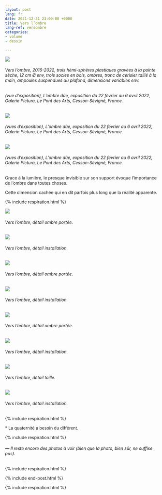 ```yaml
---
layout: post
lang: fr
date: 2021-12-31 23:00:00 +0000
title: Vers l’ombre
lang-ref: versombre
categories:
- volume
- dessin

---
```

![](/mepierdoparaver/imgs/vers-l-ombre-emsemble-2016-2022-3-up.jpg)

###### _Vers l’ombre_, 2016-2022, trois hémi-sphères plastiques gravées à la pointe sèche, 12 cm Ø env, trois socles en bois, ombres, tronc de cerisier taillé à la main, ampoules suspendues au plafond, dimensions variables env.

###### (vue d’exposition), _L’ombre dûe_, exposition du 22 février au 6 avril 2022, Galerie Pictura, Le Pont des Arts, Cesson-Sévigné, France.

![](/mepierdoparaver/imgs/vers-l-ombre-emsemble-2016-2022-4-up.jpg)

###### (vues d’exposition), _L’ombre dûe_, exposition du 22 février au 6 avril 2022, Galerie Pictura, Le Pont des Arts, Cesson-Sévigné, France.

![](/mepierdoparaver/imgs/vers-l-ombre-emsemble-2016-2022-8-up.jpg)

###### (vues d’exposition), _L’ombre dûe_, exposition du 22 février au 6 avril 2022, Galerie Pictura, Le Pont des Arts, Cesson-Sévigné, France.

Grace à la lumière, le presque invisible sur son support évoque l’importance de l’ombre dans toutes choses.

Cette dimension cachée qui en dit parfois plus long que la réalité apparente.

{% include respiration.html %}

![](/mepierdoparaver/imgs/vers-l-ombre-l-2016-2022-2-up.jpg)

###### _Vers l’ombre_, détail ombre portée.

![](/mepierdoparaver/imgs/vers-l-ombre-l-2016-2022-3-up.jpg)

###### _Vers l’ombre_, détail installation.

![](/mepierdoparaver/imgs/vers-l-ombre-m-2016-2022-2-up.jpg)

###### _Vers l’ombre_, détail ombre portée.

![](/mepierdoparaver/imgs/vers-l-ombre-m-2016-2022-3-up.jpg)

###### _Vers l’ombre_, détail installation.

![](/mepierdoparaver/imgs/vers-l-ombre-s-2016-2022-2-up.jpg)

###### _Vers l’ombre_, détail ombre portée.

![](/mepierdoparaver/imgs/vers-l-ombre-s-2016-2022-3-up.jpg)

###### _Vers l’ombre_, détail installation.

![](/mepierdoparaver/imgs/vers-l-ombre-tabouret-socle-2016-2022-1-up.jpg)

###### _Vers l’ombre_, détail taille.

![](/mepierdoparaver/imgs/vers-l-ombre-tabouret-socle-2016-2022-4-up.jpg)

###### _Vers l’ombre_, détail installation.

{% include respiration.html %}

\* La quaternité a besoin du différent.

{% include respiration.html %}

###### **_—_** _Il reste encore des photos à voir (bien que la photo, bien sûr, ne suffise pas)._

{% include respiration.html %}

{% include end-post.html %}

{% include respiration.html %}